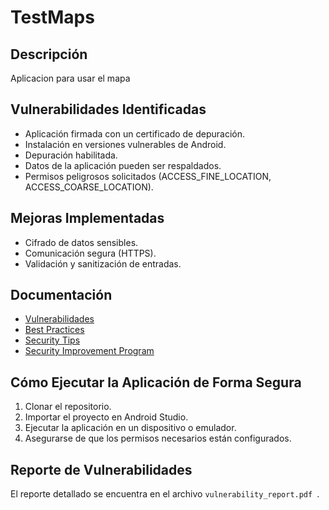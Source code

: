 # TestMaps

## Descripción
Aplicacion para usar el mapa

## Vulnerabilidades Identificadas
- Aplicación firmada con un certificado de depuración.
- Instalación en versiones vulnerables de Android.
- Depuración habilitada.
- Datos de la aplicación pueden ser respaldados.
- Permisos peligrosos solicitados (ACCESS_FINE_LOCATION, ACCESS_COARSE_LOCATION).

## Mejoras Implementadas
- Cifrado de datos sensibles.
- Comunicación segura (HTTPS).
- Validación y sanitización de entradas.

## Documentación
- [Vulnerabilidades](vulnerabilities.md)
- [Best Practices](best_practices.md)
- [Security Tips](security_tips.md)
- [Security Improvement Program](security_improvement_program.md)

## Cómo Ejecutar la Aplicación de Forma Segura
1. Clonar el repositorio.
2. Importar el proyecto en Android Studio.
3. Ejecutar la aplicación en un dispositivo o emulador.
4. Asegurarse de que los permisos necesarios están configurados.

## Reporte de Vulnerabilidades 
El reporte detallado se encuentra en el archivo `vulnerability_report.pdf
`.
